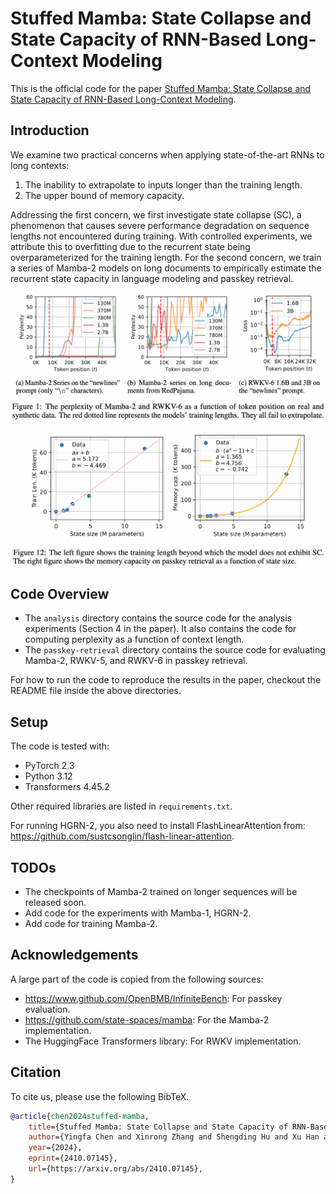 # Stuffed Mamba: State Collapse and State Capacity of RNN-Based Long-Context Modeling

This is the official code for the paper [Stuffed Mamba: State Collapse and State Capacity of RNN-Based Long-Context Modeling](https://arxiv.org/abs/2410.07145). 

## Introduction

We examine two practical concerns when applying state-of-the-art RNNs to long contexts:

1. The inability to extrapolate to inputs longer than the training length.
2. The upper bound of memory capacity.

Addressing the first concern, we first investigate state collapse (SC), a phenomenon that causes severe performance degradation on sequence lengths not encountered during training. With controlled experiments, we attribute this to overfitting due to the recurrent state being overparameterized for the training length. For the second concern, we train a series of Mamba-2 models on long documents to empirically estimate the recurrent state capacity in language modeling and passkey retrieval.

![](readme-images/fig1.png)

![](readme-images/fig12.png)

## Code Overview

- The `analysis` directory contains the source code for the analysis experiments (Section 4 in the paper). It also contains the code for computing perplexity as a function of context length.
- The `passkey-retrieval` directory contains the source code for evaluating Mamba-2, RWKV-5, and RWKV-6 in passkey retrieval.

For how to run the code to reproduce the results in the paper, checkout the README file inside the above directories.

## Setup

The code is tested with:

- PyTorch 2.3
- Python 3.12
- Transformers 4.45.2

Other required libraries are listed in `requirements.txt`.

For running HGRN-2, you also need to install FlashLinearAttention from: https://github.com/sustcsonglin/flash-linear-attention.

## TODOs

- The checkpoints of Mamba-2 trained on longer sequences will be released soon.
- Add code for the experiments with Mamba-1, HGRN-2.
- Add code for training Mamba-2.

## Acknowledgements

A large part of the code is copied from the following sources:

- <https://www.github.com/OpenBMB/InfiniteBench>: For passkey evaluation.
- <https://github.com/state-spaces/mamba>: For the Mamba-2 implementation.
- The HuggingFace Transformers library: For RWKV implementation.

## Citation

To cite us, please use the following BibTeX.

```bibtex
@article{chen2024stuffed-mamba,
    title={Stuffed Mamba: State Collapse and State Capacity of RNN-Based Long-Context Modeling},
    author={Yingfa Chen and Xinrong Zhang and Shengding Hu and Xu Han and Zhiyuan Liu and Maosong Sun},
    year={2024},
    eprint={2410.07145},
    url={https://arxiv.org/abs/2410.07145}, 
}
```
